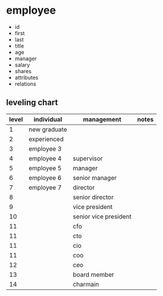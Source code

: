 # employee

* id
* first
* last
* title
* age
* manager
* salary
* shares
* attributes
* relations

## leveling chart

level | individual | management | notes
---|---|---|---
1 | new graduate | |
2 | experienced | |
3 | employee 3 | |
4 | employee 4 | supervisor |
5 | employee 5 | manager |
6 | employee 6 | senior manager |
7 | employee 7 | director |
8 | | senior director |
9 | | vice president |
10 | | senior vice president |
11 | | cfo |
11 | | cto |
11 | | cio |
11 | | coo |
12 | | ceo |
13| | board member |
14 | | charmain |
